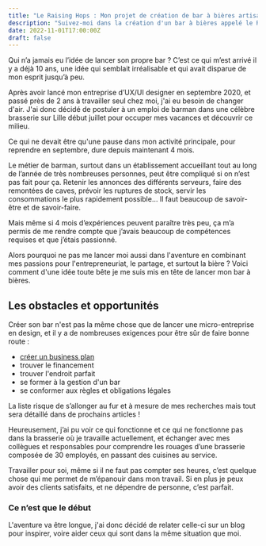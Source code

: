 ```yaml
---
title: "Le Raising Hops : Mon projet de création de bar à bières artisanales"
description: "Suivez-moi dans la création d'un bar à bières appelé le Raising Hops, situé au coeur de Lille pour faire découvrir la bière artisanale."
date: 2022-11-01T17:00:00Z
draft: false
---
```


Qui n’a jamais eu l’idée de lancer son propre bar ? C’est ce qui m’est arrivé il y a déjà 10 ans, une idée qui semblait irréalisable et qui avait disparue de mon esprit jusqu’à peu.

Après avoir lancé mon entreprise d’UX/UI designer en septembre 2020, et passé près de 2 ans à travailler seul chez moi, j'ai eu besoin de changer d'air. J'ai donc décidé de postuler à un emploi de barman dans une célèbre brasserie sur Lille début juillet pour occuper mes vacances et découvrir ce milieu.

Ce qui ne devait être qu'une pause dans mon activité principale, pour reprendre en septembre, dure depuis maintenant 4 mois.

Le métier de barman, surtout dans un établissement accueillant tout au long de l’année de très nombreuses personnes, peut être compliqué si on n’est pas fait pour ça. Retenir les annonces des différents serveurs, faire des remontées de caves, prévoir les ruptures de stock, servir les consommations le plus rapidement possible… Il faut beaucoup de savoir-être et de savoir-faire.

Mais même si 4 mois d’expériences peuvent paraître très peu, ça m’a permis de me rendre compte que j’avais beaucoup de compétences requises et que j’étais passionné.

Alors pourquoi ne pas me lancer moi aussi dans l'aventure en combinant mes passions pour l'entrepreneuriat, le partage, et surtout la bière ? Voici comment d'une idée toute bête je me suis mis en tête de lancer mon bar à bières.

## Les obstacles et opportunités

Créer son bar n'est pas la même chose que de lancer une micro-entreprise en design, et il y a de nombreuses exigences pour être sûr de faire bonne route :

- [créer un business plan](/blog/pourquoi-et-comment-lancer-bar-bieres-lille/)
- trouver le financement
- trouver l'endroit parfait
- se former à la gestion d'un bar
- se conformer aux règles et obligations légales

La liste risque de s’allonger au fur et à mesure de mes recherches mais tout sera détaillé dans de prochains articles ! 

Heureusement, j’ai pu voir ce qui fonctionne et ce qui ne fonctionne pas dans la brasserie où je travaille actuellement, et échanger avec mes collègues et responsables pour comprendre les rouages d’une brasserie composée de 30 employés, en passant des cuisines au service.

Travailler pour soi, même si il ne faut pas compter ses heures, c’est quelque chose qui me permet de m’épanouir dans mon travail. Si en plus je peux avoir des clients satisfaits, et ne dépendre de personne, c’est parfait.

### Ce n’est que le début

L'aventure va être longue, j'ai donc décidé de relater celle-ci sur un blog pour inspirer, voire aider ceux qui sont dans la même situation que moi.